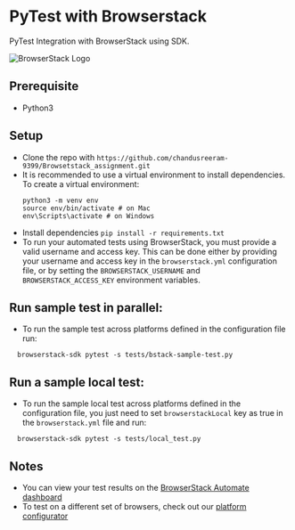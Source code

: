 # PyTest with Browserstack

PyTest Integration with BrowserStack using SDK.

![BrowserStack Logo](https://d98b8t1nnulk5.cloudfront.net/production/images/layout/logo-header.png?1469004780)
## Prerequisite
* Python3

## Setup

* Clone the repo with `https://github.com/chandusreeram-9399/Browsetstack_assignment.git`
* It is recommended to use a virtual environment to install dependencies. To create a virtual environment:
  ```
  python3 -m venv env
  source env/bin/activate # on Mac
  env\Scripts\activate # on Windows
  ```
* Install dependencies `pip install -r requirements.txt`
* To run your automated tests using BrowserStack, you must provide a valid username and access key. This can be done either by providing your username and access key in the `browserstack.yml` configuration file, or by setting the `BROWSERSTACK_USERNAME` and `BROWSERSTACK_ACCESS_KEY` environment variables.

## Run sample test in parallel:
* To run the sample test across platforms defined in the configuration file run:
```
  browserstack-sdk pytest -s tests/bstack-sample-test.py
```

## Run a sample local test:
* To run the sample local test across platforms defined in the configuration file, you just need to set `browserstackLocal` key as true in the `browserstack.yml` file and run:
```
  browserstack-sdk pytest -s tests/local_test.py
```

## Notes
* You can view your test results on the [BrowserStack Automate dashboard](https://www.browserstack.com/automate)
* To test on a different set of browsers, check out our [platform configurator](https://www.browserstack.com/automate/python#setting-os-and-browser)
